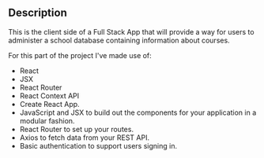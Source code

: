 ## Description

This is the client side of a Full Stack App that will provide a way for users to administer a school database containing information about courses.

For this part of the project I've made use of:
- React
- JSX
- React Router
- React Context API
- Create React App.
- JavaScript and JSX to build out the components for your application in a modular fashion.
- React Router to set up your routes.
- Axios to fetch data from your REST API.
- Basic authentication to support users signing in.
